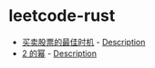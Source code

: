 # leetcode-rust

- [买卖股票的最佳时机](./best-time-to-buy-and-sell-stock/README.md) - [Description](https://leetcode.cn/problems/best-time-to-buy-and-sell-stock/description/)
- [2 的幂](./power-of-two/README.md) - [Description](https://leetcode.cn/problems/power-of-two/description/)